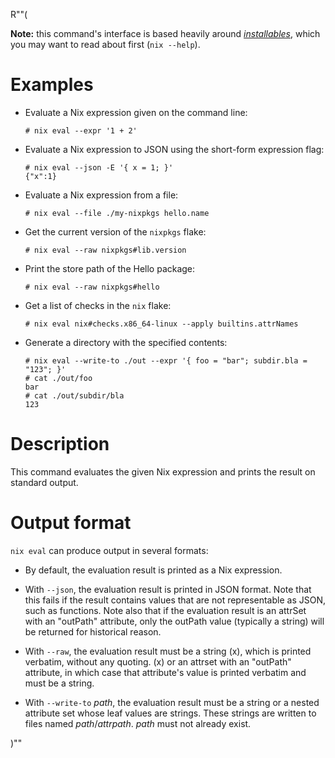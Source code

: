 R""(

**Note:** this command's interface is based heavily around [*installables*](./nix.md#installables), which you may want to read about first (`nix --help`).

# Examples

* Evaluate a Nix expression given on the command line:

  ```console
  # nix eval --expr '1 + 2'
  ```

* Evaluate a Nix expression to JSON using the short-form expression flag:

  ```console
  # nix eval --json -E '{ x = 1; }'
  {"x":1}
  ```

* Evaluate a Nix expression from a file:

  ```console
  # nix eval --file ./my-nixpkgs hello.name
  ```

* Get the current version of the `nixpkgs` flake:

  ```console
  # nix eval --raw nixpkgs#lib.version
  ```

* Print the store path of the Hello package:

  ```console
  # nix eval --raw nixpkgs#hello
  ```

* Get a list of checks in the `nix` flake:

  ```console
  # nix eval nix#checks.x86_64-linux --apply builtins.attrNames
  ```

* Generate a directory with the specified contents:

  ```console
  # nix eval --write-to ./out --expr '{ foo = "bar"; subdir.bla = "123"; }'
  # cat ./out/foo
  bar
  # cat ./out/subdir/bla
  123

# Description

This command evaluates the given Nix expression and prints the
result on standard output.

# Output format

`nix eval` can produce output in several formats:

* By default, the evaluation result is printed as a Nix expression.

* With `--json`, the evaluation result is printed in JSON format. Note
  that this fails if the result contains values that are not
  representable as JSON, such as functions. 
  Note also that if the evaluation result is an attrSet with an "outPath" attribute,
  only the outPath value (typically a string) will be returned for historical reason.

* With `--raw`, the evaluation result must be a string (x), which is
  printed verbatim, without any quoting. (x) or an attrset with an "outPath" attribute,
  in which case that attribute's value is printed verbatim and must be a string.

* With `--write-to` *path*, the evaluation result must be a string or
  a nested attribute set whose leaf values are strings. These strings
  are written to files named *path*/*attrpath*. *path* must not
  already exist.

)""
